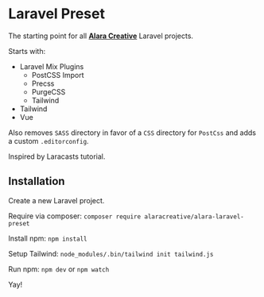 # Laravel Preset

The starting point for all **[Alara Creative](https://alaracreative.com)** Laravel projects.

Starts with:

- Laravel Mix Plugins
    - PostCSS Import
    - Precss
    - PurgeCSS
    - Tailwind
- Tailwind
- Vue

Also removes `SASS` directory in favor of a `CSS` directory for `PostCss` and adds a custom `.editorconfig`.

Inspired by Laracasts tutorial.

## Installation

Create a new Laravel project.

Require via composer: `composer require alaracreative/alara-laravel-preset`

Install npm: `npm install`

Setup Tailwind: `node_modules/.bin/tailwind init tailwind.js`

Run npm: `npm dev` or `npm watch`

Yay!
